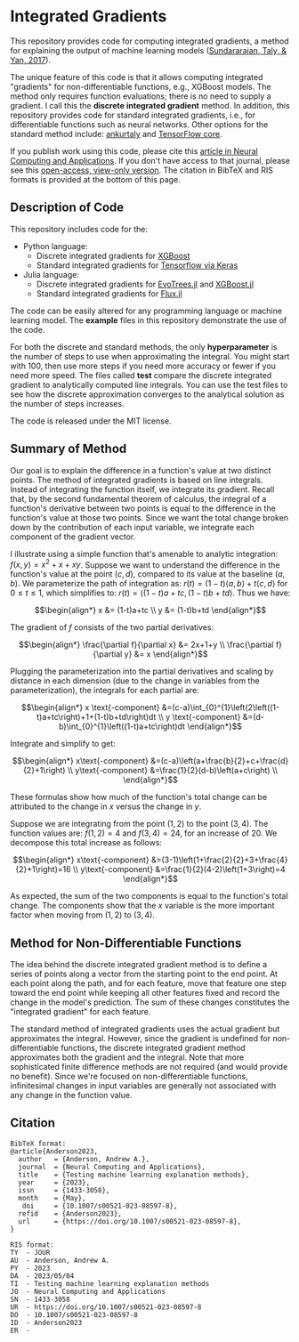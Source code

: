 # Integrated Gradients
This repository provides code for computing integrated gradients, a method for explaining the output of machine learning models ([Sundararajan, Taly, & Yan, 2017](https://arxiv.org/abs/1703.01365)).

The unique feature of this code is that it allows computing integrated "gradients" for non-differentiable functions, e.g., XGBoost models. The method only requires function evaluations; there is no need to supply a gradient. I call this the **discrete integrated gradient** method. In addition, this repository provides code for standard integrated gradients, i.e., for differentiable functions such as neural networks. Other options for the standard method include: [ankurtaly](https://github.com/ankurtaly/Integrated-Gradients) and [TensorFlow core](https://www.tensorflow.org/tutorials/interpretability/integrated_gradients). 

If you publish work using this code, please cite this [article in Neural Computing and Applications](https://doi.org/10.1007/s00521-023-08597-8). If you don't have access to that journal, please see this [open-access, view-only version]( https://rdcu.be/dbo4S). The citation in BibTeX and RIS formats is provided at the bottom of this page.

## Description of Code
This repository includes code for the:

* Python language:
  * Discrete integrated gradients for [XGBoost](https://github.com/dmlc/xgboost)
  * Standard integrated gradients for [Tensorflow via Keras](https://keras.io/)
* Julia language:
  * Discrete integrated gradients for [EvoTrees.jl](https://github.com/Evovest/EvoTrees.jl) and [XGBoost.jl](https://github.com/dmlc/XGBoost.jl)
  * Standard integrated gradients for [Flux.jl](https://github.com/FluxML/Flux.jl)

The code can be easily altered for any programming language or machine learning model. The **example** files in this repository demonstrate the use of the code. 

For both the discrete and standard methods, the only **hyperparameter** is the number of steps to use when approximating the integral. You might start with 100, then use more steps if you need more accuracy or fewer if you need more speed. The files called **test** compare the discrete integrated gradient to analytically computed line integrals. You can use the test files to see how the discrete approximation converges to the analytical solution as the number of steps increases.

The code is released under the MIT license.

## Summary of Method
Our goal is to explain the difference in a function's value at two distinct points. The method of integrated gradients is based on line integrals. Instead of integrating the function itself, we integrate its gradient. Recall that, by the second fundamental theorem of calculus, the integral of a function's derivative between two points is equal to the difference in the function's value at those two points. Since we want the total change broken down by the contribution of each input variable, we integrate each component of the gradient vector.

I illustrate using a simple function that's amenable to analytic integration: $f(x,y)=x^{2}+x+xy$. Suppose we want to understand the difference in the function's value at the point $(c,d)$, compared to its value at the baseline $(a,b)$. We parameterize the path of integration as: $r(t)=(1-t)\langle a,b\rangle+t\langle c,d\rangle$ for $0\leq t\leq1$, which simplifies to: $r(t)=\langle(1-t)a+tc,(1-t)b+td\rangle$. Thus we have:
```math
\begin{align*}
x &= (1-t)a+tc \\
y &= (1-t)b+td
\end{align*}
```
The gradient of $f$ consists of the two partial derivatives:
```math
\begin{align*}
\frac{\partial f}{\partial x} &= 2x+1+y \\
\frac{\partial f}{\partial y} &= x
\end{align*}
```
Plugging the parameterization into the partial derivatives and scaling by distance in each dimension (due to the change in variables from the parameterization), the integrals for each partial are:
```math
\begin{align*}
x \text{-component} &=(c-a)\int_{0}^{1}\left(2\left((1-t)a+tc\right)+1+(1-t)b+td\right)dt \\
y \text{-component} &=(d-b)\int_{0}^{1}\left((1-t)a+tc\right)dt
\end{align*}
```
Integrate and simplify to get:
```math
\begin{align*}
x\text{-component} &=(c-a)\left(a+\frac{b}{2}+c+\frac{d}{2}+1\right) \\
y\text{-component} &=\frac{1}{2}(d-b)\left(a+c\right) \\
\end{align*}
```
These formulas show how much of the function's total change can be attributed to the change in $x$ versus the change in $y$. 

Suppose we are integrating from the point $(1,2)$ to the point $(3,4)$. The function values are: $f(1,2)=4$ and $f(3,4)=24$, for an increase of $20$. We decompose this total increase as follows:
```math
\begin{align*}
x\text{-component} &=(3-1)\left(1+\frac{2}{2}+3+\frac{4}{2}+1\right)=16 \\
y\text{-component} &=\frac{1}{2}(4-2)\left(1+3\right)=4
\end{align*}
```
As expected, the sum of the two components is equal to the function's total change. The components show that the $x$ variable is the more important factor when moving from $(1,2)$ to $(3,4)$.

## Method for Non-Differentiable Functions
The idea behind the discrete integrated gradient method is to define a series of points along a vector from the starting point to the end point. At each point along the path, and for each feature, move that feature one step toward the end point while keeping all other features fixed and record the change in the model's prediction. The sum of these changes constitutes the "integrated gradient" for each feature. 

The standard method of integrated gradients uses the actual gradient but approximates the integral. However, since the gradient is undefined for non-differentiable functions, the discrete integrated gradient method approximates both the gradient and the integral.
Note that more sophisticated finite difference methods are not required (and would provide no benefit). Since we're focused on non-differentiable functions, infinitesimal changes in input variables are generally not associated with any change in the function value.

## Citation
```
BibTeX format:
@article{Anderson2023,
  author   = {Anderson, Andrew A.},
  journal  = {Neural Computing and Applications},
  title    = {Testing machine learning explanation methods},
  year     = {2023},
  issn     = {1433-3058},
  month    = {May},
   doi     = {10.1007/s00521-023-08597-8},
  refid    = {Anderson2023},
  url      = {https://doi.org/10.1007/s00521-023-08597-8},
}

RIS format:
TY  - JOUR
AU  - Anderson, Andrew A.
PY  - 2023
DA  - 2023/05/04
TI  - Testing machine learning explanation methods
JO  - Neural Computing and Applications
SN  - 1433-3058
UR  - https://doi.org/10.1007/s00521-023-08597-8
DO  - 10.1007/s00521-023-08597-8
ID  - Anderson2023
ER  - 
```
